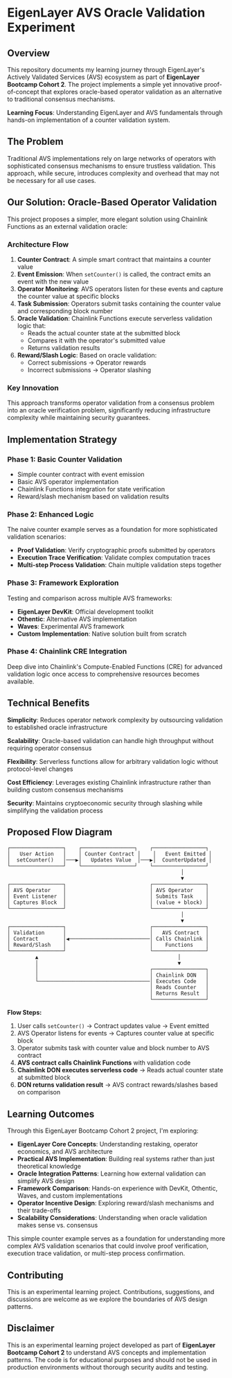 # EigenLayer AVS Oracle Validation Experiment

## Overview

This repository documents my learning journey through EigenLayer's Actively Validated Services (AVS) ecosystem as part of **EigenLayer Bootcamp Cohort 2**. The project implements a simple yet innovative proof-of-concept that explores oracle-based operator validation as an alternative to traditional consensus mechanisms.

**Learning Focus**: Understanding EigenLayer and AVS fundamentals through hands-on implementation of a counter validation system.

## The Problem

Traditional AVS implementations rely on large networks of operators with sophisticated consensus mechanisms to ensure trustless validation. This approach, while secure, introduces complexity and overhead that may not be necessary for all use cases.

## Our Solution: Oracle-Based Operator Validation

This project proposes a simpler, more elegant solution using Chainlink Functions as an external validation oracle:

### Architecture Flow

1. **Counter Contract**: A simple smart contract that maintains a counter value
2. **Event Emission**: When `setCounter()` is called, the contract emits an event with the new value
3. **Operator Monitoring**: AVS operators listen for these events and capture the counter value at specific blocks
4. **Task Submission**: Operators submit tasks containing the counter value and corresponding block number
5. **Oracle Validation**: Chainlink Functions execute serverless validation logic that:
   - Reads the actual counter state at the submitted block
   - Compares it with the operator's submitted value
   - Returns validation results
6. **Reward/Slash Logic**: Based on oracle validation:
   - Correct submissions → Operator rewards
   - Incorrect submissions → Operator slashing

### Key Innovation

This approach transforms operator validation from a consensus problem into an oracle verification problem, significantly reducing infrastructure complexity while maintaining security guarantees.

## Implementation Strategy

### Phase 1: Basic Counter Validation
- Simple counter contract with event emission
- Basic AVS operator implementation
- Chainlink Functions integration for state verification
- Reward/slash mechanism based on validation results

### Phase 2: Enhanced Logic
The naive counter example serves as a foundation for more sophisticated validation scenarios:
- **Proof Validation**: Verify cryptographic proofs submitted by operators
- **Execution Trace Verification**: Validate complex computation traces
- **Multi-step Process Validation**: Chain multiple validation steps together

### Phase 3: Framework Exploration
Testing and comparison across multiple AVS frameworks:
- **EigenLayer DevKit**: Official development toolkit
- **Othentic**: Alternative AVS implementation
- **Waves**: Experimental AVS framework
- **Custom Implementation**: Native solution built from scratch

### Phase 4: Chainlink CRE Integration
Deep dive into Chainlink's Compute-Enabled Functions (CRE) for advanced validation logic once access to comprehensive resources becomes available.

## Technical Benefits

**Simplicity**: Reduces operator network complexity by outsourcing validation to established oracle infrastructure

**Scalability**: Oracle-based validation can handle high throughput without requiring operator consensus

**Flexibility**: Serverless functions allow for arbitrary validation logic without protocol-level changes

**Cost Efficiency**: Leverages existing Chainlink infrastructure rather than building custom consensus mechanisms

**Security**: Maintains cryptoeconomic security through slashing while simplifying the validation process

## Proposed Flow Diagram

```
┌─────────────────┐    ┌─────────────────┐    ┌─────────────────┐
│   User Action   │    │ Counter Contract │    │   Event Emitted │
│  setCounter()   │───▶│   Updates Value  │───▶│  CounterUpdated │
└─────────────────┘    └─────────────────┘    └─────────────────┘
                                                        │
                                                        ▼
┌─────────────────┐                           ┌─────────────────┐
│ AVS Operator    │                           │ AVS Operator    │
│ Event Listener  │                           │ Submits Task    │
│ Captures Block  │                           │ (value + block) │
└─────────────────┘                           └─────────────────┘
                                                        │
                                                        ▼
┌─────────────────┐                           ┌─────────────────┐
│ Validation      │                           │   AVS Contract  │
│ Contract        │◀──────────────────────────│ Calls Chainlink │
│ Reward/Slash    │                           │    Functions    │
└─────────────────┘                           └─────────────────┘
         ▲                                             │
         │                                             ▼
         │                                    ┌─────────────────┐
         │                                    │ Chainlink DON   │
         └────────────────────────────────────│ Executes Code   │
                                              │ Reads Counter   │
                                              │ Returns Result  │
                                              └─────────────────┘
```

**Flow Steps:**
1. User calls `setCounter()` → Contract updates value → Event emitted
2. AVS Operator listens for events → Captures counter value at specific block
3. Operator submits task with counter value and block number to AVS contract
4. **AVS contract calls Chainlink Functions** with validation code
5. **Chainlink DON executes serverless code** → Reads actual counter state at submitted block
6. **DON returns validation result** → AVS contract rewards/slashes based on comparison

## Learning Outcomes

Through this EigenLayer Bootcamp Cohort 2 project, I'm exploring:
- **EigenLayer Core Concepts**: Understanding restaking, operator economics, and AVS architecture
- **Practical AVS Implementation**: Building real systems rather than just theoretical knowledge
- **Oracle Integration Patterns**: Learning how external validation can simplify AVS design
- **Framework Comparison**: Hands-on experience with DevKit, Othentic, Waves, and custom implementations
- **Operator Incentive Design**: Exploring reward/slash mechanisms and their trade-offs
- **Scalability Considerations**: Understanding when oracle validation makes sense vs. consensus

This simple counter example serves as a foundation for understanding more complex AVS validation scenarios that could involve proof verification, execution trace validation, or multi-step process confirmation.

## Contributing

This is an experimental learning project. Contributions, suggestions, and discussions are welcome as we explore the boundaries of AVS design patterns.

## Disclaimer

This is an experimental learning project developed as part of **EigenLayer Bootcamp Cohort 2** to understand AVS concepts and implementation patterns. The code is for educational purposes and should not be used in production environments without thorough security audits and testing.